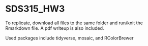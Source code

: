 # SDS315_HW3

To replicate, download all files to the same folder and run/knit the Rmarkdown file. A pdf writeup is also included.

Used packages include tidyverse, mosaic, and RColorBrewer

